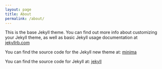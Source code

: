 ```yaml
---
layout: page
title: About
permalink: /about/
---
```


This is the base Jekyll theme. You can find out more info about customizing your Jekyll theme, as well as basic Jekyll usage documentation at [jekyllrb.com](http://jekyllrb.com/)

You can find the source code for the Jekyll new theme at:
[minima](https://github.com/jekyll/minima)

You can find the source code for Jekyll at:
[jekyll](https://github.com/jekyll/jekyll)
